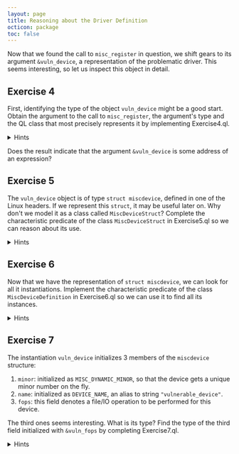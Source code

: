 ```yaml
---
layout: page
title: Reasoning about the Driver Definition
octicon: package
toc: false
---
```


Now that we found the call to `misc_register` in question, we shift gears to its argument `&vuln_device`, a representation of the problematic driver. This seems interesting, so let us inspect this object in detail.

## Exercise 4

First, identifying the type of the object `vuln_device` might be a good start. Obtain the argument to the call to `misc_register`, the argument's type and the QL class that most precisely represents it by implementing Exercise4.ql.

<details>
<summary>Hints</summary>

- The class `FunctionCall` provides the member predicate `getArgument` to get an argument by index.
- Each expression represented by the class `Expr` has a type that can be retrieved with the member predicate `getType`.
- Each program element represented by the class `Element` has a member predicate `getPrimaryQlClass` that returns the QL class that is the most precise syntactic category the element belongs to.
- Relate QL expressions as much as you can. Relate the call to the misc_register call to the misc_register function, use it to retrieve its argument, and again associate to its type and the primary QL class. `Select` the latter three.

</details>

Does the result indicate that the argument `&vuln_device` is some address of an expression?

## Exercise 5

The `vuln_device` object is of type `struct miscdevice`, defined in one of the Linux headers. If we represent this `struct`, it may be useful later on. Why don't we model it as a class called `MiscDeviceStruct`? Complete the characteristic predicate of the class `MiscDeviceStruct` in Exercise5.ql so we can reason about its use.

<details>
<summary>Hints</summary>

- The class `Struct` inherits the member predicate `getName` from the class `UserType` that returns the name of the struct.
- Each program element represented by the class `Element` can be related to the primary file the element occurs in using the member predicate `getFile`.
- Each program element has an absolute path that can be accessed using the member predicate `getAbsolutePath` on the class `File`.
- The QL `string` type provides [built-in member predicates](https://codeql.github.com/docs/ql-language-reference/ql-language-specification/#built-ins-for-string) such as `matches` and `regexpMatch` to match patterns in strings. The `matches` predicate interprets `_` to match any single character and `%` to match any sequences of characters in the provided pattern.

</details>

## Exercise 6

Now that we have the representation of `struct miscdevice`, we can look for all it instantiations. Implement the characteristic predicate of the class `MiscDeviceDefinition` in Exercise6.ql so we can use it to find all its instances.

<details>
<summary>Hints</summary>

- The class `Variable` has a member predicate `getType` that gets the type of this variable.

</details>

## Exercise 7

The instantiation `vuln_device` initializes 3 members of the `miscdevice` structure:

1. `minor`: initialized as `MISC_DYNAMIC_MINOR`, so that the device gets a unique minor number on the fly.
2. `name`: initialized as `DEVICE_NAME`, an alias to string `"vulnerable_device"`.
3. `fops`: this field denotes a file/IO operation to be performed for this device.

The third ones seems interesting. What is its type? Find the type of the third field initialized with `&vuln_fops` by completing Exercise7.ql.

<details>
<summary>Hints</summary>

- The class `Struct` inherits the member predicate `getAMember` from the class `Class` that gets the zero-based indexed member declared in the struct.
- The class `Field` inherits the member predicate `getType` from the class `MemberVariable` that returns the type of the field.
- Relate the QL expressions as much as possible. Relate the third field of the `misc_device` struct to its field with a suitable predicate, then associate the field to its type with another predicate. `Select` the type.

</details>
